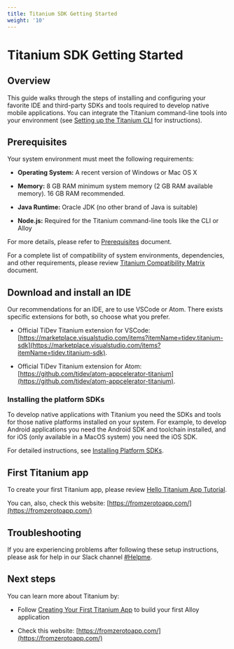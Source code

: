 ```yaml
---
title: Titanium SDK Getting Started
weight: '10'
---
```


# Titanium SDK Getting Started

## Overview

This guide walks through the steps of installing and configuring your favorite IDE and third-party SDKs and tools required to develop native mobile applications. You can integrate the Titanium command-line tools into your environment (see [Setting up the Titanium CLI](/guide/Titanium_SDK/Titanium_SDK_Guide/Titanium_Command-Line_Interface_Reference/) for instructions).

## Prerequisites

Your system environment must meet the following requirements:

* **Operating System:** A recent version of Windows or Mac OS X

* **Memory:** 8 GB RAM minimum system memory (2 GB RAM available memory). 16 GB RAM recommended.

* **Java Runtime:** Oracle JDK (no other brand of Java is suitable)

* **Node.js:** Required for the Titanium command-line tools like the CLI or Alloy

For more details, please refer to [Prerequisites](/guide/Titanium_SDK/Titanium_SDK_Getting_Started/Prerequisites/) document.

For a complete list of compatibility of system environments, dependencies, and other requirements, please review [Titanium Compatibility Matrix](/guide/Titanium_SDK/Titanium_SDK_Getting_Started/Installation_and_Configuration/Titanium_Compatibility_Matrix/) document.

## Download and install an IDE

Our recommendations for an IDE, are to use VSCode or Atom. There exists specific extensions for both, so choose what you prefer.

* Official TiDev Titanium extension for VSCode: [https://marketplace.visualstudio.com/items?itemName=tidev.titanium-sdk](https://marketplace.visualstudio.com/items?itemName=tidev.titanium-sdk).

* Official TiDev Titanium extension for Atom: [https://github.com/tidev/atom-appcelerator-titanium](https://github.com/tidev/atom-appcelerator-titanium).

### Installing the platform SDKs

To develop native applications with Titanium you need the SDKs and tools for those native platforms installed on your system. For example, to develop Android applications you need the Android SDK and toolchain installed, and for iOS (only available in a MacOS system) you need the iOS SDK.

For detailed instructions, see [Installing Platform SDKs](/guide/Titanium_SDK/Titanium_SDK_Getting_Started/Installation_and_Configuration/Installing_Platform_SDKs/).

## First Titanium app

To create your first Titanium app, please review [Hello Titanium App Tutorial](/guide/Titanium_SDK/Titanium_SDK_Getting_Started/Hello_Titanium_App_Tutorial.html).

You can, also, check this website: [https://fromzerotoapp.com/](https://fromzerotoapp.com/)

## Troubleshooting

If you are experiencing problems after following these setup instructions, please ask for help in our Slack channel [#Helpme](https://tidev.slack.com/archives/C03CVQX2A).

## Next steps

You can learn more about Titanium by:

* Follow [Creating Your First Titanium App](/guide/Titanium_SDK/Titanium_SDK_Getting_Started/Creating_Your_First_Titanium_App/) to build your first Alloy application

* Check this website: [https://fromzerotoapp.com/](https://fromzerotoapp.com/)
